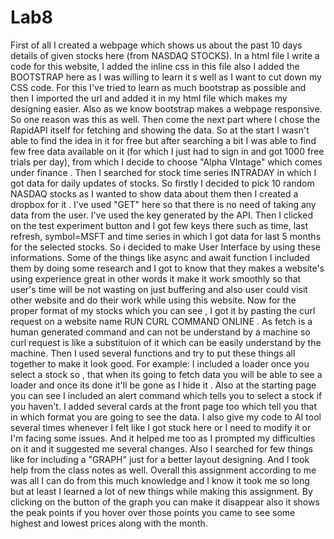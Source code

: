# Lab8
 
First of all I created a webpage which shows us about the past 10 days details of given stocks here (from NASDAQ STOCKS). In a html file I write a code for this website, I added the inline css in this file also I added the BOOTSTRAP here as I was willing to learn it s well as I want to cut down my CSS code. 
For this I've tried to learn as much bootstrap as possible and then I imported the url and added it in my html file which makes my designing easier.
Also as we know bootstrap makes a webpage responsive. So one reason was this as well.
Then come the next part where I chose the RapidAPI itself for fetching and showing the data. 
So at the start I wasn't able to find the idea in it for free but after searching a bit I was able to find few free data available on it (for which I just had to sign in and got 1000 free trials per day), from which I decide to choose "Alpha VIntage" which comes under finance . Then I searched for stock time series INTRADAY in which I got data for daily updates of stocks.
So firstly I decided to pick 10 random NASDAQ stocks as I wanted to show data about them then I created a dropbox for it .
I've used "GET" here so that there is no need of taking any data from the user.
I've used the key generated by the API.
Then I clicked on the test experiment button and I got few keys there such as time, last refresh, symbol=MSFT and time series in which I got data for last 5 months for the selected stocks. 
So i decided to make User Interface by using these informations.
Some of the things like async and await function I included them by doing some research and I got to know that they makes a website's using experience great in other words it make it work smoothly so that user's time will be not wasting on just buffering and also user could visit other website and do their work while using this website.
Now for the proper format of my stocks which you can see , I got it by pasting the curl request on a website name RUN CURL COMMAND ONLINE . 
As fetch is a human generated command and can not be understand by a machine so curl request is like a substituion of it which can be easily understand by the machine.
Then I used several functions and try to put these things all together to make it look good.
For example: I included a loader once you select a stock so , that when its going to fetch data you will be able to see a loader and once its done it'll be gone as I hide it .
 Also at the starting page you can see I included an alert command which tells you to select a stock if you haven't.
 I added several cards at the front page too which tell you that in which format you are going to see the data.
 I also give my code to AI tool several times whenever I felt like I got stuck here or I need to modify it or I'm facing some issues. And it helped me too as I prompted my difficulties on it and it suggested me several changes.
 Also I searched for few things like for including a "GRAPH" just for a better layout designing.
 And I took help from the class notes as well.
 Overall this assignment according to me was all I can do from this much knowledge and I know it took me so long but at least I learned a lot of new things while making this assignment.
By clicking on the button of the graph you can make it disappear also it shows the peak points if you hover over those points you came to see some highest and lowest prices along with the month.
